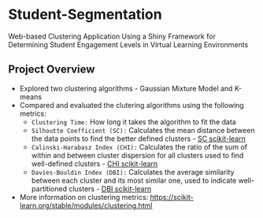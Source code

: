 # Student-Segmentation
Web-based Clustering Application Using a Shiny Framework for Determining Student Engagement Levels in Virtual Learning Environments

## Project Overview 
- Explored two clustering algorithms - Gaussian Mixture Model and K-means 
- Compared and evaluated the clutering algorithms using the following metrics:
  - `Clustering Time:` How long it takes the algorithm to fit the data
  - `Silhoutte Coefficient (SC):` Calculates the mean distance between the data points to find the better defined clusters - [SC scikit-learn](https://scikit-learn.org/stable/modules/generated/sklearn.metrics.silhouette_score.html#sklearn.metrics.silhouette_score)
  - `Calinski-Harabasz Index (CHI):` Calculates the ratio of the sum of within and between cluster dispersion for all clusters used to find well-defined clusters - [CHI scikit-learn](https://scikit-learn.org/stable/modules/generated/sklearn.metrics.calinski_harabasz_score.html)
  - `Davies-Bouldin Index (DBI):`  Calculates the average similarity between each cluster and its most similar one, used to indicate well-partitioned clusters - [DBI scikit-learn](https://scikit-learn.org/stable/modules/generated/sklearn.metrics.davies_bouldin_score.html#sklearn.metrics.davies_bouldin_score)
- More information on clustering metrics: https://scikit-learn.org/stable/modules/clustering.html
